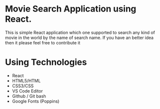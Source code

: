 # Movie Search Application using React.

This is simple React application which one supported to search any kind of movie in the world by the name of search name. If you have an better idea then it please feel free to contribute it

# Using Technologies
- React 
- HTML5/HTML
- CSS3/CSS
- VS Code Editor
- Github / Git bash
- Google Fonts (Poppins)


